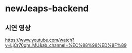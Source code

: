 # newJeaps-backend

## 시연 영상
https://www.youtube.com/watch?v=LjCr70gm_MU&ab_channel=%EC%88%98%ED%8F%89
